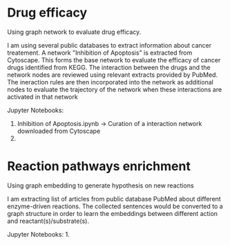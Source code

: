 # Drug efficacy
Using graph network to evaluate drug efficacy.

I am using several public databases to extract information about cancer treatement.  A network "Inhibition of Apoptosis" is extracted from Cytoscape.  This forms the base network to evaluate the efficacy of cancer drugs identified from KEGG.  The interaction between the drugs and the network nodes are reviewed using relevant extracts provided by PubMed. The ineraction rules are then incorporated into the network as additional nodes to evaluate the trajectory of the network when these interactions are activated in that network

Jupyter Notebooks:

1. Inhibition of Apoptosis.ipynb -> Curation of a interaction network downloaded from Cytoscape
2. 


# Reaction pathways enrichment
Using graph embedding to generate hypothesis on new reactions

I am extracting list of articles from public database PubMed about different enzyme-driven reactions.  The collected sentences would be converted to a graph structure in order to learn the embeddings between different action and reactant(s)/substrate(s).  

Jupyter Notebooks:
1. 
